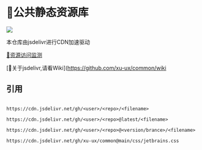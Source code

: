 # 🌌公共静态资源库

[![](https://data.jsdelivr.com/v1/package/gh/xu-ux/common/badge)](https://www.jsdelivr.com/package/gh/xu-ux/common)

本仓库由jsdelivr进行CDN加速驱动

[🔗资源访问监测](https://www.jsdelivr.com/package/gh/xu-ux/common)

[📖关于jsdelivr,请看Wiki](https://github.com/xu-ux/common/wiki

## 引用

```

https://cdn.jsdelivr.net/gh/<user>/<repo>/<filename>
  
https://cdn.jsdelivr.net/gh/<user>/<repo>@latest/<filename>
  
https://cdn.jsdelivr.net/gh/<user>/<repo>@<version/brance>/<filename>
  
https://cdn.jsdelivr.net/gh/xu-ux/common@main/css/jetbrains.css

```
